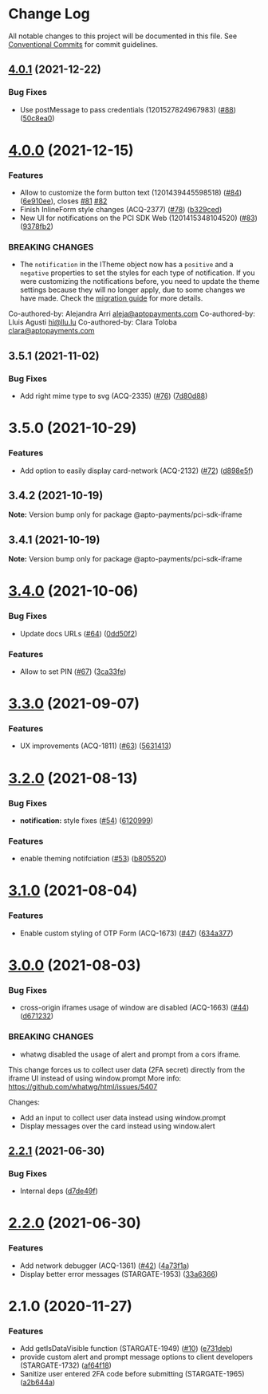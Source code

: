 # Change Log

All notable changes to this project will be documented in this file.
See [Conventional Commits](https://conventionalcommits.org) for commit guidelines.

## [4.0.1](https://github.com/AptoPayments/apto-pci-sdk-web/compare/v4.0.0...v4.0.1) (2021-12-22)


### Bug Fixes

* Use postMessage to pass credentials (1201527824967983) ([#88](https://github.com/AptoPayments/apto-pci-sdk-web/issues/88)) ([50c8ea0](https://github.com/AptoPayments/apto-pci-sdk-web/commit/50c8ea0faacc33cf860b4c9a1d66e897a97b8a09))





# [4.0.0](https://github.com/AptoPayments/apto-pci-sdk-web/compare/v3.5.1...v4.0.0) (2021-12-15)


### Features

* Allow to customize the form button text (1201439445598518) ([#84](https://github.com/AptoPayments/apto-pci-sdk-web/issues/84)) ([6e910ee](https://github.com/AptoPayments/apto-pci-sdk-web/commit/6e910ee7b5abb7120b982e48678a9225390ccbe2)), closes [#81](https://github.com/AptoPayments/apto-pci-sdk-web/issues/81) [#82](https://github.com/AptoPayments/apto-pci-sdk-web/issues/82)
* Finish InlineForm style changes (ACQ-2377) ([#78](https://github.com/AptoPayments/apto-pci-sdk-web/issues/78)) ([b329ced](https://github.com/AptoPayments/apto-pci-sdk-web/commit/b329ced8f148cd69a01dd45643efdfb9dcbe06e3))
* New UI for notifications on the PCI SDK Web (1201415348104520) ([#83](https://github.com/AptoPayments/apto-pci-sdk-web/issues/83)) ([9378fb2](https://github.com/AptoPayments/apto-pci-sdk-web/commit/9378fb244f16d30cf114a816dcd8058ee400cd77))


### BREAKING CHANGES

* The `notification` in the ITheme object now has a `positive` and a `negative` properties to set the styles for each type of notification. If you were customizing the notifications before, you need to update the theme settings because they will no longer apply, due to some changes we have made. Check the [migration guide](https://docs.aptopayments.com/docs/guides/Migrations/PCI%20SDK%20Web/migration) for more details.

Co-authored-by: Alejandra Arri <aleja@aptopayments.com>
Co-authored-by: Lluis Agusti <hi@llu.lu>
Co-authored-by: Clara Toloba <clara@aptopayments.com>





## 3.5.1 (2021-11-02)


### Bug Fixes

* Add right mime type to svg (ACQ-2335) ([#76](https://github.com/AptoPayments/apto-pci-sdk-web/issues/76)) ([7d80d88](https://github.com/AptoPayments/apto-pci-sdk-web/commit/7d80d889116d3481892dc8a1b0940904a81a944f))





# 3.5.0 (2021-10-29)


### Features

* Add option to easily display card-network (ACQ-2132) ([#72](https://github.com/AptoPayments/apto-pci-sdk-web/issues/72)) ([d898e5f](https://github.com/AptoPayments/apto-pci-sdk-web/commit/d898e5ff8eb49b7503b33bfd0e234754b6a28d7e))





## 3.4.2 (2021-10-19)

**Note:** Version bump only for package @apto-payments/pci-sdk-iframe





## 3.4.1 (2021-10-19)

**Note:** Version bump only for package @apto-payments/pci-sdk-iframe





# [3.4.0](https://github.com/AptoPayments/apto-pci-sdk-web/compare/v3.3.0...v3.4.0) (2021-10-06)


### Bug Fixes

* Update docs URLs ([#64](https://github.com/AptoPayments/apto-pci-sdk-web/issues/64)) ([0dd50f2](https://github.com/AptoPayments/apto-pci-sdk-web/commit/0dd50f2f384d04211b2166121fd4c0e5fc688c10))


### Features

* Allow to set PIN ([#67](https://github.com/AptoPayments/apto-pci-sdk-web/issues/67)) ([3ca33fe](https://github.com/AptoPayments/apto-pci-sdk-web/commit/3ca33fe76420fbe05909d5159e6cb1d0fa8774d2))





# [3.3.0](https://github.com/AptoPayments/apto-pci-sdk-web/compare/v3.2.0...v3.3.0) (2021-09-07)


### Features

* UX improvements (ACQ-1811) ([#63](https://github.com/AptoPayments/apto-pci-sdk-web/issues/63)) ([5631413](https://github.com/AptoPayments/apto-pci-sdk-web/commit/5631413b6c1139261c919f3b6132a839d8951f03))





# [3.2.0](https://github.com/AptoPayments/apto-pci-sdk-web/compare/v3.1.0...v3.2.0) (2021-08-13)


### Bug Fixes

* **notification:** style fixes ([#54](https://github.com/AptoPayments/apto-pci-sdk-web/issues/54)) ([6120999](https://github.com/AptoPayments/apto-pci-sdk-web/commit/612099996b76a839ee55040f9e613f96247e1de9))


### Features

* enable theming notifciation ([#53](https://github.com/AptoPayments/apto-pci-sdk-web/issues/53)) ([b805520](https://github.com/AptoPayments/apto-pci-sdk-web/commit/b8055206a451338c502d8fcb02de86c9091f917d))





# [3.1.0](https://github.com/AptoPayments/apto-pci-sdk-web/compare/v3.0.0...v3.1.0) (2021-08-04)


### Features

* Enable custom styling of OTP Form (ACQ-1673) ([#47](https://github.com/AptoPayments/apto-pci-sdk-web/issues/47)) ([634a377](https://github.com/AptoPayments/apto-pci-sdk-web/commit/634a377ffb642ebb5b7fc4069bbc6bd68ebeb6c7))





# [3.0.0](https://github.com/AptoPayments/apto-pci-sdk-web/compare/v2.2.1...v3.0.0) (2021-08-03)


### Bug Fixes

* cross-origin iframes usage of window are disabled (ACQ-1663) ([#44](https://github.com/AptoPayments/apto-pci-sdk-web/issues/44)) ([d671232](https://github.com/AptoPayments/apto-pci-sdk-web/commit/d6712327399e321824977408b17bdceb689c2482))


### BREAKING CHANGES

* whatwg disabled the usage of alert and prompt from a cors iframe.  

This change forces us to collect user data (2FA secret) directly from the iframe UI instead of using window.prompt
More info: https://github.com/whatwg/html/issues/5407 

Changes:
- Add an input to collect user data instead using window.prompt
- Display messages over the card instead using window.alert





## [2.2.1](https://github.com/AptoPayments/apto-pci-sdk-web/compare/v2.2.0...v2.2.1) (2021-06-30)


### Bug Fixes

* Internal deps ([d7de49f](https://github.com/AptoPayments/apto-pci-sdk-web/commit/d7de49fb1b7a70f775cfa0e102d648666a8d3d07))





# [2.2.0](https://github.com/AptoPayments/apto-pci-sdk-web/compare/v2.1.0...v2.2.0) (2021-06-30)


### Features

* Add network debugger (ACQ-1361) ([#42](https://github.com/AptoPayments/apto-pci-sdk-web/issues/42)) ([4a73f1a](https://github.com/AptoPayments/apto-pci-sdk-web/commit/4a73f1ab6d83e81034c97f1d9e052c812bb04c65))
* Display better error messages (STARGATE-1953) ([33a6366](https://github.com/AptoPayments/apto-pci-sdk-web/commit/33a636609f63e69c075a2a1b0751c33fed692d87))





# 2.1.0 (2020-11-27)


### Features

* Add getIsDataVisible function (STARGATE-1949) ([#10](https://github.com/AptoPayments/apto-pci-sdk-web/issues/10)) ([e731deb](https://github.com/AptoPayments/apto-pci-sdk-web/commit/e731debeac1db543a163e09eda8dad48e3cc0238))
* provide custom alert and prompt message options to client developers (STARGATE-1732) ([af64f18](https://github.com/AptoPayments/apto-pci-sdk-web/commit/af64f18bc67d1413882cc56faf2629bb51b774ec))
* Sanitize user entered 2FA code before submitting (STARGATE-1965) ([a2b644a](https://github.com/AptoPayments/apto-pci-sdk-web/commit/a2b644a3ab5f92cc313ef308236bc68988d2ce07))
